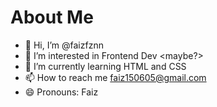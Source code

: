 # About Me

- 👋 Hi, I’m @faizfznn
- 👀 I’m interested in Frontend Dev <maybe?>
- 🌱 I’m currently learning HTML and CSS
- 📫 How to reach me faiz150605@gmail.com
- 😄 Pronouns: Faiz

<!---
faizfznn/faizfznn is a ✨ special ✨ repository because its `README.md` (this file) appears on your GitHub profile.
You can click the Preview link to take a look at your changes.
--->
